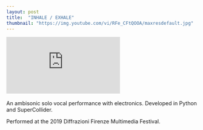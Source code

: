 ```yaml
---
layout: post
title:  "INHALE / EXHALE"
thumbnail: "https://img.youtube.com/vi/RFe_CFtQOOA/maxresdefault.jpg"
---
```

<div class="video-wrapper">
    <iframe src="https://www.youtube.com/embed/RFe_CFtQOOA?si=Lib-BjZ_Po1h-IED&amp;controls=0;showinfo=0;autohide=1;" title="YouTube video player" frameborder="0" allow="accelerometer; autoplay; clipboard-write; encrypted-media; gyroscope; picture-in-picture; web-share" allowfullscreen></iframe>
</div>
<br>
An ambisonic solo vocal performance with electronics. Developed in Python and SuperCollider.

Performed at the 2019 Diffrazioni Firenze Multimedia Festival.
